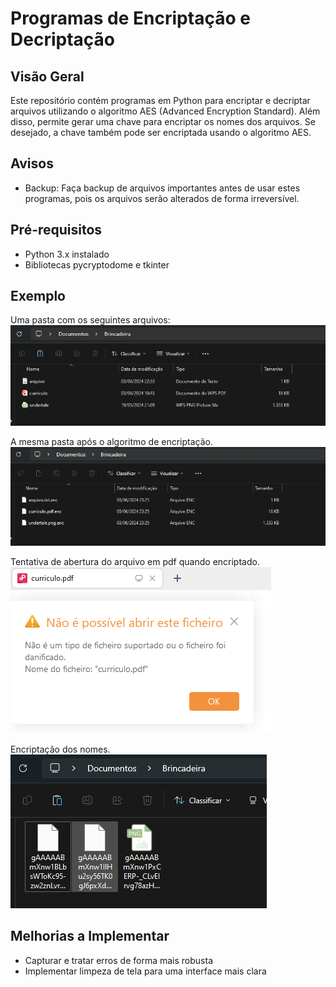 # Programas de Encriptação e Decriptação

## Visão Geral
Este repositório contém programas em Python para encriptar e decriptar arquivos utilizando o algoritmo AES (Advanced Encryption Standard). Além disso, permite gerar uma chave para encriptar os nomes dos arquivos. Se desejado, a chave também pode ser encriptada usando o algoritmo AES.

## Avisos
- Backup: Faça backup de arquivos importantes antes de usar estes programas, pois os arquivos serão alterados de forma irreversível.

## Pré-requisitos
- Python 3.x instalado
- Bibliotecas pycryptodome e tkinter

## Exemplo
Uma pasta com os seguintes arquivos:
![NotEncryptedFiles](images/NotEncryptedFiles.png)

A mesma pasta após o algoritmo de encriptação.
![EncryptedFiles](images/EncryptedFiles.png)

Tentativa de abertura do arquivo em pdf quando encriptado.
![TryingToOpenEncryptedFile](images/TryingToOpenEncryptedFile.png)

Encriptação dos nomes.
![EncryptedFileName](images/EncryptedFileName.png)

## Melhorias a Implementar
- Capturar e tratar erros de forma mais robusta
- Implementar limpeza de tela para uma interface mais clara
